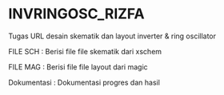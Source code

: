 # INVRINGOSC_RIZFA
Tugas URL desain skematik dan layout inverter &amp; ring oscillator



FILE SCH : Berisi file file skematik dari xschem

FILE MAG : Berisi file file layout dari magic

Dokumentasi : Dokumentasi progres dan hasil

